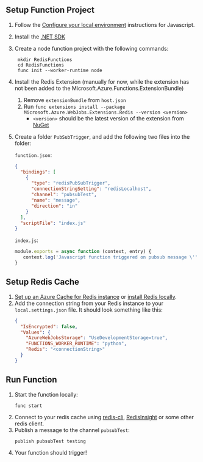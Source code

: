 ## Setup Function Project
1. Follow the [Configure your local environment](https://learn.microsoft.com/azure/azure-functions/create-first-function-cli-node?pivots=nodejs-model-v4&tabs=azure-cli%2Cbrowser#configure-your-local-environment) instructions for Javascript.
2. Install the [.NET SDK](https://aka.ms/dotnet-download)
3. Create a node function project with the following commands:
   ```
    mkdir RedisFunctions
    cd RedisFunctions
    func init --worker-runtime node
    ```
4. Install the Redis Extension (manually for now, while the extension has not been added to the Microsoft.Azure.Functions.ExtensionBundle)
   1. Remove `extensionBundle` from `host.json`
   2. Run `func extensions install --package Microsoft.Azure.WebJobs.Extensions.Redis --version <version>`
      - `<version>` should be the latest version of the extension from [NuGet](https://www.nuget.org/packages/Microsoft.Azure.WebJobs.Extensions.Redis)
5. Create a folder `PubSubTrigger`, and add the following two files into the folder:

   `function.json`:
   ```json
   {
     "bindings": [
       {
         "type": "redisPubSubTrigger",
         "connectionStringSetting": "redisLocalhost",
         "channel": "pubsubTest",
         "name": "message",
         "direction": "in"
       }
     ],
     "scriptFile": "index.js"
   }
   ```

   `index.js`:
   ```js
   module.exports = async function (context, entry) {
      context.log('Javascript function triggered on pubsub message \'' + message + '\' from channel \'pubsubTest\'.');
   }
   ```

## Setup Redis Cache
1. [Set up an Azure Cache for Redis instance](https://learn.microsoft.com/azure/azure-cache-for-redis/quickstart-create-redis) or [install Redis locally](https://redis.io/download/).
1. Add the connection string from your Redis instance to your `local.settings.json` file.
   It should look something like this:
    ```json
    {
      "IsEncrypted": false,
      "Values": {
        "AzureWebJobsStorage": "UseDevelopmentStorage=true",
        "FUNCTIONS_WORKER_RUNTIME": "python",
        "Redis": "<connectionString>"
      }
    }
    ```

## Run Function
1. Start the function locally:
   ```
   func start
   ```
1. Connect to your redis cache using [redis-cli](https://redis.io/docs/ui/cli/), [RedisInsight](https://redis.com/redis-enterprise/redis-insight/) or some other redis client.
1. Publish a message to the channel `pubsubTest`:
   ```
   publish pubsubTest testing
   ```
1. Your function should trigger!
